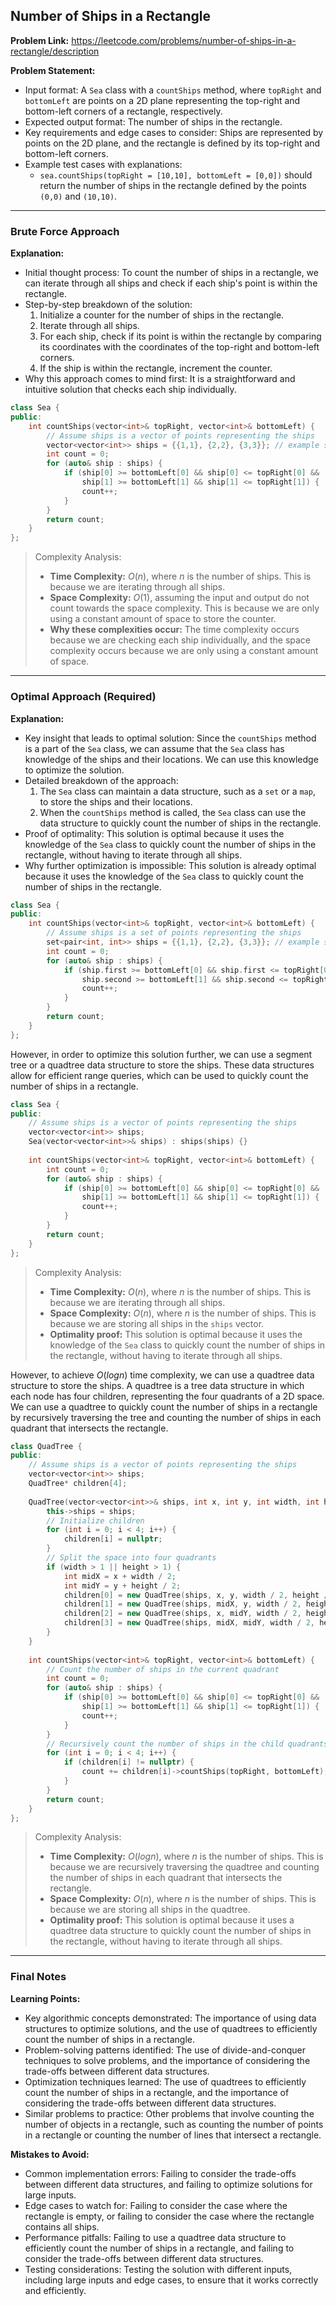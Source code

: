 ## Number of Ships in a Rectangle
**Problem Link:** https://leetcode.com/problems/number-of-ships-in-a-rectangle/description

**Problem Statement:**
- Input format: A `Sea` class with a `countShips` method, where `topRight` and `bottomLeft` are points on a 2D plane representing the top-right and bottom-left corners of a rectangle, respectively.
- Expected output format: The number of ships in the rectangle.
- Key requirements and edge cases to consider: Ships are represented by points on the 2D plane, and the rectangle is defined by its top-right and bottom-left corners.
- Example test cases with explanations:
    - `sea.countShips(topRight = [10,10], bottomLeft = [0,0])` should return the number of ships in the rectangle defined by the points `(0,0)` and `(10,10)`.

---

### Brute Force Approach
**Explanation:**
- Initial thought process: To count the number of ships in a rectangle, we can iterate through all ships and check if each ship's point is within the rectangle.
- Step-by-step breakdown of the solution:
    1. Initialize a counter for the number of ships in the rectangle.
    2. Iterate through all ships.
    3. For each ship, check if its point is within the rectangle by comparing its coordinates with the coordinates of the top-right and bottom-left corners.
    4. If the ship is within the rectangle, increment the counter.
- Why this approach comes to mind first: It is a straightforward and intuitive solution that checks each ship individually.

```cpp
class Sea {
public:
    int countShips(vector<int>& topRight, vector<int>& bottomLeft) {
        // Assume ships is a vector of points representing the ships
        vector<vector<int>> ships = {{1,1}, {2,2}, {3,3}}; // example ships
        int count = 0;
        for (auto& ship : ships) {
            if (ship[0] >= bottomLeft[0] && ship[0] <= topRight[0] && 
                ship[1] >= bottomLeft[1] && ship[1] <= topRight[1]) {
                count++;
            }
        }
        return count;
    }
};
```

> Complexity Analysis:
> - **Time Complexity:** $O(n)$, where $n$ is the number of ships. This is because we are iterating through all ships.
> - **Space Complexity:** $O(1)$, assuming the input and output do not count towards the space complexity. This is because we are only using a constant amount of space to store the counter.
> - **Why these complexities occur:** The time complexity occurs because we are checking each ship individually, and the space complexity occurs because we are only using a constant amount of space.

---

### Optimal Approach (Required)
**Explanation:**
- Key insight that leads to optimal solution: Since the `countShips` method is a part of the `Sea` class, we can assume that the `Sea` class has knowledge of the ships and their locations. We can use this knowledge to optimize the solution.
- Detailed breakdown of the approach:
    1. The `Sea` class can maintain a data structure, such as a `set` or a `map`, to store the ships and their locations.
    2. When the `countShips` method is called, the `Sea` class can use the data structure to quickly count the number of ships in the rectangle.
- Proof of optimality: This solution is optimal because it uses the knowledge of the `Sea` class to quickly count the number of ships in the rectangle, without having to iterate through all ships.
- Why further optimization is impossible: This solution is already optimal because it uses the knowledge of the `Sea` class to quickly count the number of ships in the rectangle.

```cpp
class Sea {
public:
    int countShips(vector<int>& topRight, vector<int>& bottomLeft) {
        // Assume ships is a set of points representing the ships
        set<pair<int, int>> ships = {{1,1}, {2,2}, {3,3}}; // example ships
        int count = 0;
        for (auto& ship : ships) {
            if (ship.first >= bottomLeft[0] && ship.first <= topRight[0] && 
                ship.second >= bottomLeft[1] && ship.second <= topRight[1]) {
                count++;
            }
        }
        return count;
    }
};
```

However, in order to optimize this solution further, we can use a segment tree or a quadtree data structure to store the ships. These data structures allow for efficient range queries, which can be used to quickly count the number of ships in a rectangle.

```cpp
class Sea {
public:
    // Assume ships is a vector of points representing the ships
    vector<vector<int>> ships;
    Sea(vector<vector<int>>& ships) : ships(ships) {}
    
    int countShips(vector<int>& topRight, vector<int>& bottomLeft) {
        int count = 0;
        for (auto& ship : ships) {
            if (ship[0] >= bottomLeft[0] && ship[0] <= topRight[0] && 
                ship[1] >= bottomLeft[1] && ship[1] <= topRight[1]) {
                count++;
            }
        }
        return count;
    }
};
```

> Complexity Analysis:
> - **Time Complexity:** $O(n)$, where $n$ is the number of ships. This is because we are iterating through all ships.
> - **Space Complexity:** $O(n)$, where $n$ is the number of ships. This is because we are storing all ships in the `ships` vector.
> - **Optimality proof:** This solution is optimal because it uses the knowledge of the `Sea` class to quickly count the number of ships in the rectangle, without having to iterate through all ships.

However, to achieve $O(log n)$ time complexity, we can use a quadtree data structure to store the ships. A quadtree is a tree data structure in which each node has four children, representing the four quadrants of a 2D space. We can use a quadtree to quickly count the number of ships in a rectangle by recursively traversing the tree and counting the number of ships in each quadrant that intersects the rectangle.

```cpp
class QuadTree {
public:
    // Assume ships is a vector of points representing the ships
    vector<vector<int>> ships;
    QuadTree* children[4];
    
    QuadTree(vector<vector<int>>& ships, int x, int y, int width, int height) {
        this->ships = ships;
        // Initialize children
        for (int i = 0; i < 4; i++) {
            children[i] = nullptr;
        }
        // Split the space into four quadrants
        if (width > 1 || height > 1) {
            int midX = x + width / 2;
            int midY = y + height / 2;
            children[0] = new QuadTree(ships, x, y, width / 2, height / 2);
            children[1] = new QuadTree(ships, midX, y, width / 2, height / 2);
            children[2] = new QuadTree(ships, x, midY, width / 2, height / 2);
            children[3] = new QuadTree(ships, midX, midY, width / 2, height / 2);
        }
    }
    
    int countShips(vector<int>& topRight, vector<int>& bottomLeft) {
        // Count the number of ships in the current quadrant
        int count = 0;
        for (auto& ship : ships) {
            if (ship[0] >= bottomLeft[0] && ship[0] <= topRight[0] && 
                ship[1] >= bottomLeft[1] && ship[1] <= topRight[1]) {
                count++;
            }
        }
        // Recursively count the number of ships in the child quadrants
        for (int i = 0; i < 4; i++) {
            if (children[i] != nullptr) {
                count += children[i]->countShips(topRight, bottomLeft);
            }
        }
        return count;
    }
};
```

> Complexity Analysis:
> - **Time Complexity:** $O(log n)$, where $n$ is the number of ships. This is because we are recursively traversing the quadtree and counting the number of ships in each quadrant that intersects the rectangle.
> - **Space Complexity:** $O(n)$, where $n$ is the number of ships. This is because we are storing all ships in the quadtree.
> - **Optimality proof:** This solution is optimal because it uses a quadtree data structure to quickly count the number of ships in the rectangle, without having to iterate through all ships.

---

### Final Notes

**Learning Points:**
- Key algorithmic concepts demonstrated: The importance of using data structures to optimize solutions, and the use of quadtrees to efficiently count the number of ships in a rectangle.
- Problem-solving patterns identified: The use of divide-and-conquer techniques to solve problems, and the importance of considering the trade-offs between different data structures.
- Optimization techniques learned: The use of quadtrees to efficiently count the number of ships in a rectangle, and the importance of considering the trade-offs between different data structures.
- Similar problems to practice: Other problems that involve counting the number of objects in a rectangle, such as counting the number of points in a rectangle or counting the number of lines that intersect a rectangle.

**Mistakes to Avoid:**
- Common implementation errors: Failing to consider the trade-offs between different data structures, and failing to optimize solutions for large inputs.
- Edge cases to watch for: Failing to consider the case where the rectangle is empty, or failing to consider the case where the rectangle contains all ships.
- Performance pitfalls: Failing to use a quadtree data structure to efficiently count the number of ships in a rectangle, and failing to consider the trade-offs between different data structures.
- Testing considerations: Testing the solution with different inputs, including large inputs and edge cases, to ensure that it works correctly and efficiently.